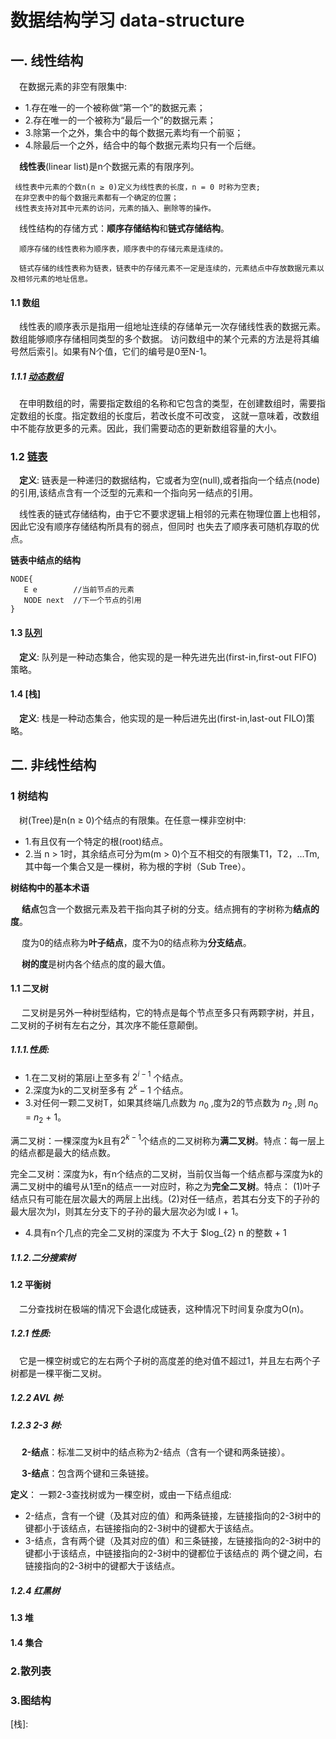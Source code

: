 # 数据结构学习 data-structure
## 一. 线性结构
&ensp;&ensp;在数据元素的非空有限集中:
*  1.存在唯一的一个被称做“第一个”的数据元素；
*  2.存在唯一的一个被称为“最后一个”的数据元素；
*  3.除第一个之外，集合中的每个数据元素均有一个前驱；
*  4.除最后一个之外，结合中的每个数据元素均只有一个后继。

&ensp;&ensp;**线性表**(linear list)是n个数据元素的有限序列。
      
     线性表中元素的个数n(n ≥ 0)定义为线性表的长度，n = 0 时称为空表;
     在非空表中的每个数据元素都有一个确定的位置；
     线性表支持对其中元素的访问，元素的插入、删除等的操作。
     
&ensp;&ensp;线性结构的存储方式：**顺序存储结构**和**链式存储结构**。
      
      顺序存储的线性表称为顺序表，顺序表中的存储元素是连续的。
      
      链式存储的线性表称为链表，链表中的存储元素不一定是连续的，元素结点中存放数据元素以及相邻元素的地址信息。 
      
#### 1.1 数组
 &ensp;&ensp;线性表的顺序表示是指用一组地址连续的存储单元一次存储线性表的数据元素。数组能够顺序存储相同类型的多个数据。
 访问数组中的某个元素的方法是将其编号然后索引。如果有N个值，它们的编号是0至N-1。
##### 1.1.1 [动态数组]
 &ensp;&ensp;在申明数组的时，需要指定数组的名称和它包含的类型，在创建数组时，需要指定数组的长度。指定数组的长度后，若改长度不可改变，
 这就一意味着，改数组中不能存放更多的元素。因此，我们需要动态的更新数组容量的大小。
 
### 1.2 [链表]
 &ensp;&ensp;**定义**: 链表是一种递归的数据结构，它或者为空(null),或者指向一个结点(node)的引用,该结点含有一个泛型的元素和一个指向另一结点的引用。

 &ensp;&ensp;线性表的链式存储结构，由于它不要求逻辑上相邻的元素在物理位置上也相邻，因此它没有顺序存储结构所具有的弱点，但同时
 也失去了顺序表可随机存取的优点。
 
 **链表中结点的结构**
 ```
NODE{
    E e        //当前节点的元素
    NODE next  //下一个节点的引用
}
```
#### 1.3 [队列]
 &ensp;&ensp;**定义**: 队列是一种动态集合，他实现的是一种先进先出(first-in,first-out FIFO)策略。
#### 1.4 [栈]
&ensp;&ensp;**定义**: 栈是一种动态集合，他实现的是一种后进先出(first-in,last-out FILO)策略。 
## 二. 非线性结构
### 1 树结构
&ensp;&ensp;树(Tree)是n(n ≥ 0)个结点的有限集。在任意一棵非空树中:
* 1.有且仅有一个特定的根(root)结点。
* 2.当 n > 1时，其余结点可分为m(m > 0)个互不相交的有限集T1，T2，...Tm,其中每一个集合又是一棵树，称为根的字树（Sub Tree）。

**树结构中的基本术语**

&ensp;&ensp; **结点**包含一个数据元素及若干指向其子树的分支。结点拥有的字树称为**结点的度**。

&ensp;&ensp; 度为0的结点称为**叶子结点**，度不为0的结点称为**分支结点**。

&ensp;&ensp; **树的度**是树内各个结点的度的最大值。


#### 1.1 二叉树
 &ensp;&ensp; 二叉树是另外一种树型结构，它的特点是每个节点至多只有两颗字树，并且，二叉树的子树有左右之分，其次序不能任意颠倒。
##### 1.1.1.性质:
 * 1.在二叉树的第层i上至多有 $2^{i - 1}$ 个结点。
 * 2.深度为k的二叉树至多有 $2^{k} - 1$ 个结点。
 * 3.对任何一颗二叉树T，如果其终端几点数为 $n_{0}$ ,度为2的节点数为 $n_{2}$ ,则 $n_{0}$ = $n_{2}$ + 1。
 
  满二叉树：一棵深度为k且有$2^{k - 1}$个结点的二叉树称为**满二叉树**。特点：每一层上的结点都是最大的结点数。
  
  完全二叉树：深度为k，有n个结点的二叉树，当前仅当每一个结点都与深度为k的满二叉树中的编号从1至n的结点一一对应时，称之为**完全二叉树**。特点：
  (1)叶子结点只有可能在层次最大的两层上出线。(2)对任一结点，若其右分支下的子孙的最大层次为l，则其左分支下的子孙的最大层次必为l或
  l + 1。
  
  * 4.具有n个几点的完全二叉树的深度为 不大于 $log_{2} n 的整数 + 1
##### 1.1.2.二分搜索树

#### 1.2 平衡树
&ensp;&ensp;二分查找树在极端的情况下会退化成链表，这种情况下时间复杂度为O(n)。
##### 1.2.1 性质:
&ensp;&ensp;它是一棵空树或它的左右两个子树的高度差的绝对值不超过1，并且左右两个子树都是一棵平衡二叉树。

##### 1.2.2  AVL 树:

##### 1.2.3  2-3 树:
&ensp;&ensp; **2-结点**：标准二叉树中的结点称为2-结点（含有一个键和两条链接）。

&ensp;&ensp; **3-结点**：包含两个键和三条链接。

**定义**：
一颗2-3查找树或为一棵空树，或由一下结点组成:
* 2-结点，含有一个键（及其对应的值）和两条链接，左链接指向的2-3树中的键都小于该结点，右链接指向的2-3树中的键都大于该结点。
* 3-结点，含有两个键（及其对应的值）和三条链接，左链接指向的2-3树中的键都小于该结点，中链接指向的2-3树中的键都位于该结点的
两个键之间，右链接指向的2-3树中的键都大于该结点。

##### 1.2.4 红黑树

#### 1.3 堆
 
#### 1.4 集合

### 2.散列表

### 3.图结构





[动态数组]:https://github.com/FunCheney/data-structure/blob/master/src/main/java/com/fchen/datastructure/array/README.md
[链表]:https://github.com/FunCheney/data-structure/blob/master/src/main/java/com/fchen/datastructure/linkedlist/README.md
[队列]:https://github.com/FunCheney/data-structure/blob/master/src/main/java/com/fchen/datastructure/queue/README.md
[栈]: